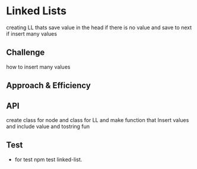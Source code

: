 #  Linked Lists
creating LL thats save value in the head if there is no value and save to next if insert many values
## Challenge
how to insert many values
## Approach & Efficiency
## API
<!-- Embedded whiteboard image -->
create class for node and class for LL and make function that Insert values and include value and tostring fun 
## Test 
* for test  npm test linked-list.
